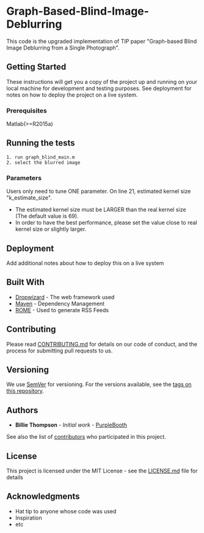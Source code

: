 # Graph-Based-Blind-Image-Deblurring

This code is the upgraded implementation of TIP paper "Graph-based Blind Image Deblurring from a Single Photograph".

## Getting Started

These instructions will get you a copy of the project up and running on your local machine for development and testing purposes. See deployment for notes on how to deploy the project on a live system.

### Prerequisites

Matlab(>=R2015a)

## Running the tests

```
1. run graph_blind_main.m
2. select the blurred image
```

### Parameters

Users only need to tune ONE parameter. On line 21, estimated kernel size "k_estimate_size". 
* The estimated kernel size must be LARGER than the real kernel size (The default value is 69).
* In order to have the best performance, please set the value close to real kernel size or slightly larger.

## Deployment

Add additional notes about how to deploy this on a live system

## Built With

* [Dropwizard](http://www.dropwizard.io/1.0.2/docs/) - The web framework used
* [Maven](https://maven.apache.org/) - Dependency Management
* [ROME](https://rometools.github.io/rome/) - Used to generate RSS Feeds

## Contributing

Please read [CONTRIBUTING.md](https://gist.github.com/PurpleBooth/b24679402957c63ec426) for details on our code of conduct, and the process for submitting pull requests to us.

## Versioning

We use [SemVer](http://semver.org/) for versioning. For the versions available, see the [tags on this repository](https://github.com/your/project/tags). 

## Authors

* **Billie Thompson** - *Initial work* - [PurpleBooth](https://github.com/PurpleBooth)

See also the list of [contributors](https://github.com/your/project/contributors) who participated in this project.

## License

This project is licensed under the MIT License - see the [LICENSE.md](LICENSE.md) file for details

## Acknowledgments

* Hat tip to anyone whose code was used
* Inspiration
* etc


